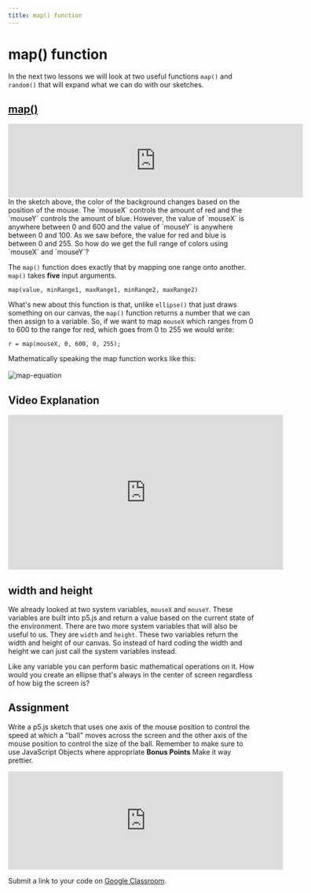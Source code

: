 ```yaml
---
title: map() function
---
```

# map() function

In the next two lessons we will look at two useful functions `map()` and `random()` that will expand what we can do with our sketches.

## [map()](https://p5js.org/reference/#/p5/map)
<iframe width="600" frameborder="0" src="http://alpha.editor.p5js.org/embed/Hy9Bd9N87"></iframe>
In the sketch above, the color of the background changes based on the position of the mouse. The  `mouseX` controls the amount of red and the `mouseY` controls the amount of blue. However, the value of `mouseX` is anywhere between 0 and 600 and the value of `mouseY` is anywhere between 0 and 100. As we saw before, the value for red and blue is between 0 and 255. So how do we get the full range of colors using `mouseX` and `mouseY`?

The `map()` function does exactly that by mapping one range onto another. `map()` takes **five** input arguments.
```
map(value, minRange1, maxRange1, minRange2, maxRange2)
```
What's new about this function is that, unlike `ellipse()` that just draws something on our canvas, the `map()` function returns a number that we can then assign to a variable. So, if we want to map `mouseX` which ranges from 0 to 600 to the range for red, which goes from 0 to 255 we would write:
```
r = map(mouseX, 0, 600, 0, 255);
```
Mathematically speaking the map function works like this:
<br>
<br>
![map-equation]({{site.baseurl}}/img/map-equation.png)
<br>

## Video Explanation
<iframe width="560" height="315" src="https://www.youtube.com/embed/nicMAoW6u1g?rel=0" frameborder="0" allow="autoplay; encrypted-media" allowfullscreen></iframe>

## width and height
We already looked at two system variables, `mouseX` and `mouseY`. These variables are built into p5.js and return a value based on the current state of the environment. There are two more system variables that will also be useful to us. They are `width` and `height`. These two variables return the width and height of our canvas. So instead of hard coding the width and height we can just call the system variables instead.

<script type="text/p5" data-autoplay data-width="360" data-preview-width="200" data-height="320">
function setup(){
  createCanvas(200, 200);
}
function draw(){
  r = map(mouseX, 0, width, 0, 255);
  background(r,0,255);
}
</script>

Like any variable you can perform basic mathematical operations on it. How would you create an ellipse that's always in the center of screen regardless of how big the screen is?

## Assignment
Write a p5.js sketch that uses one axis of the mouse position to control the speed at which a "ball" moves across the screen and the other axis of the mouse position to control the size of the ball. Remember to make sure to use JavaScript Objects where appropriate **Bonus Points** Make it way prettier.

<iframe width="560" height="200" frameborder="0" src="http://alpha.editor.p5js.org/embed/B1Fj1o4I7"></iframe>

Submit a link to your code on [Google Classroom](https://classroom.google.com/c/MTU5OTI3MjEzNTZa/a/MTYxMDYzMzIzNzNa/details).
